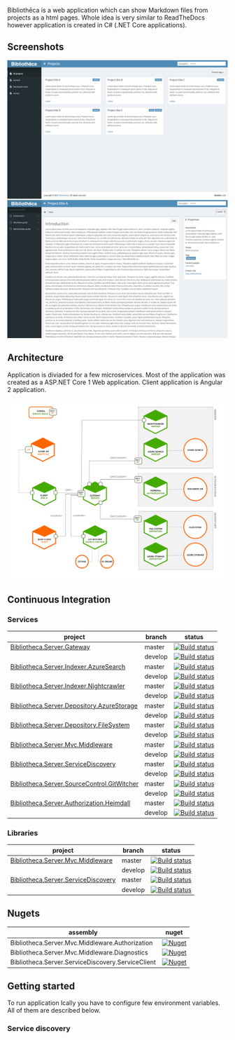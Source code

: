 ﻿Bibliothēca is a web application which can show Markdown files from projects as a html pages. Whole idea is very similar to ReadTheDocs however application is created in C# (.NET Core applications).

## Screenshots

![Screen main](images/screen01.png) ![Screen documentation](images/screen02.png)

## Architecture

Application is diviaded for a few microservices. Most of the application was created as a ASP.NET Core 1 Web application. Client application is Angular 2 application.

![Main page](images/architecture.png)

## Continuous Integration

### Services

| project                                                                                                                     | branch  | status                                                                                                                                                                                                                                    |
|-----------------------------------------------------------------------------------------------------------------------------|---------|-------------------------------------------------------------------------------------------------------------------------------------------------------------------------------------------------------------------------------------------|
| [Bibliotheca.Server.Gateway](https://github.com/BibliothecaTeam/Bibliotheca.Server.Gateway)                                 | master  | [![Build status](https://img.shields.io/appveyor/ci/marcinczachurski/bibliotheca-server-gateway/master.svg)](https://ci.appveyor.com/project/marcinczachurski/bibliotheca-server-gateway/branch/master)                                   |
|                                                                                                                             | develop | [![Build status](https://img.shields.io/appveyor/ci/marcinczachurski/bibliotheca-server-gateway/develop.svg)](https://ci.appveyor.com/project/marcinczachurski/bibliotheca-server-gateway/branch/develop)                                 |
| [Bibliotheca.Server.Indexer.AzureSearch](https://github.com/BibliothecaTeam/Bibliotheca.Server.Indexer.AzureSearch)         | master  | [![Build status](https://img.shields.io/appveyor/ci/marcinczachurski/bibliotheca-server-indexer-azuresearch/master.svg)](https://ci.appveyor.com/project/marcinczachurski/bibliotheca-server-indexer-azuresearch/branch/master)           |
|                                                                                                                             | develop | [![Build status](https://img.shields.io/appveyor/ci/marcinczachurski/bibliotheca-server-indexer-azuresearch/develop.svg)](https://ci.appveyor.com/project/marcinczachurski/bibliotheca-server-indexer-azuresearch/branch/develop)         |
| [Bibliotheca.Server.Indexer.Nightcrawler](https://github.com/BibliothecaTeam/Bibliotheca.Server.Indexer.Nightcrawler)       | master  | [![Build status](https://img.shields.io/appveyor/ci/marcinczachurski/bibliotheca-server-indexer-nightcrawler/master.svg)](https://ci.appveyor.com/project/marcinczachurski/bibliotheca-server-indexer-nightcrawler/branch/master)         |
|                                                                                                                             | develop | [![Build status](https://img.shields.io/appveyor/ci/marcinczachurski/bibliotheca-server-indexer-nightcrawler/develop.svg)](https://ci.appveyor.com/project/marcinczachurski/bibliotheca-server-indexer-nightcrawler/branch/develop)       |
| [Bibliotheca.Server.Depository.AzureStorage](https://github.com/BibliothecaTeam/Bibliotheca.Server.Depository.AzureStorage) | master  | [![Build status](https://img.shields.io/appveyor/ci/marcinczachurski/bibliotheca-server-depository-azurestorage/master.svg)](https://ci.appveyor.com/project/marcinczachurski/bibliotheca-server-depository-azurestorage/branch/master)   |
|                                                                                                                             | develop | [![Build status](https://img.shields.io/appveyor/ci/marcinczachurski/bibliotheca-server-depository-azurestorage/develop.svg)](https://ci.appveyor.com/project/marcinczachurski/bibliotheca-server-depository-azurestorage/branch/develop) |
| [Bibliotheca.Server.Depository.FileSystem](https://github.com/BibliothecaTeam/Bibliotheca.Server.Depository.FileSystem)     | master  | [![Build status](https://img.shields.io/appveyor/ci/marcinczachurski/bibliotheca-server-depository-filesystem/master.svg)](https://ci.appveyor.com/project/marcinczachurski/bibliotheca-server-depository-filesystem/branch/master)       |
|                                                                                                                             | develop | [![Build status](https://img.shields.io/appveyor/ci/marcinczachurski/bibliotheca-server-depository-filesystem/develop.svg)](https://ci.appveyor.com/project/marcinczachurski/bibliotheca-server-depository-filesystem/branch/develop)     |
| [Bibliotheca.Server.Mvc.Middleware](https://github.com/BibliothecaTeam/Bibliotheca.Server.Mvc.Middleware)                   | master  | [![Build status](https://img.shields.io/appveyor/ci/marcinczachurski/bibliotheca-server-mvc-middleware/master.svg)](https://ci.appveyor.com/project/marcinczachurski/bibliotheca-server-mvc-middleware/branch/master)                     |
|                                                                                                                             | develop | [![Build status](https://img.shields.io/appveyor/ci/marcinczachurski/bibliotheca-server-mvc-middleware/develop.svg)](https://ci.appveyor.com/project/marcinczachurski/bibliotheca-server-mvc-middleware/branch/develop)                   |
| [Bibliotheca.Server.ServiceDiscovery](https://github.com/BibliothecaTeam/Bibliotheca.Server.ServiceDiscovery)               | master  | [![Build status](https://img.shields.io/appveyor/ci/marcinczachurski/bibliotheca-server-servicediscovery/master.svg)](https://ci.appveyor.com/project/marcinczachurski/bibliotheca-server-servicediscovery/branch/master)                 |
|                                                                                                                             | develop | [![Build status](https://img.shields.io/appveyor/ci/marcinczachurski/bibliotheca-server-servicediscovery/develop.svg)](https://ci.appveyor.com/project/marcinczachurski/bibliotheca-server-servicediscovery/branch/develop)               |
| [Bibliotheca.Server.SourceControl.GitWitcher](https://github.com/BibliothecaTeam/Bibliotheca.Server.SourceControl.GitWitcher) | master  | [![Build status](https://img.shields.io/appveyor/ci/marcinczachurski/bibliotheca-server-sourcecontrol-gitwitcher/master.svg)](https://ci.appveyor.com/project/marcinczachurski/bibliotheca-server-sourcecontrol-gitwitcher/branch/master)      |
|                                                                                                                             | develop | [![Build status](https://img.shields.io/appveyor/ci/marcinczachurski/bibliotheca-server-sourcecontrol-gitwitcher/develop.svg)](https://ci.appveyor.com/project/marcinczachurski/bibliotheca-server-sourcecontrol-gitwitcher/branch/develop)    |
| [Bibliotheca.Server.Authorization.Heimdall](https://github.com/BibliothecaTeam/Bibliotheca.Server.Authorization.Heimdall)   | master  | [![Build status](https://img.shields.io/appveyor/ci/marcinczachurski/bibliotheca-server-authorization-heimdall/master.svg)](https://ci.appveyor.com/project/marcinczachurski/bibliotheca-server-authorization-heimdall/branch/master)     |
|                                                                                                                             | develop | [![Build status](https://img.shields.io/appveyor/ci/marcinczachurski/bibliotheca-server-authorization-heimdall/develop.svg)](https://ci.appveyor.com/project/marcinczachurski/bibliotheca-server-authorization-heimdall/branch/develop)   |

### Libraries

| project                                                                                                                     | branch  | status                                                                                                                                                                                                                                    |
|-----------------------------------------------------------------------------------------------------------------------------|---------|-------------------------------------------------------------------------------------------------------------------------------------------------------------------------------------------------------------------------------------------|
| [Bibliotheca.Server.Mvc.Middleware](https://github.com/BibliothecaTeam/Bibliotheca.Server.Mvc.Middleware)                   | master  | [![Build status](https://img.shields.io/appveyor/ci/marcinczachurski/bibliotheca-server-mvc-middleware/master.svg)](https://ci.appveyor.com/project/marcinczachurski/bibliotheca-server-mvc-middleware/branch/master)                     |
|                                                                                                                             | develop | [![Build status](https://img.shields.io/appveyor/ci/marcinczachurski/bibliotheca-server-mvc-middleware/develop.svg)](https://ci.appveyor.com/project/marcinczachurski/bibliotheca-server-mvc-middleware/branch/develop)                   |
| [Bibliotheca.Server.ServiceDiscovery](https://github.com/BibliothecaTeam/Bibliotheca.Server.ServiceDiscovery)               | master  | [![Build status](https://img.shields.io/appveyor/ci/marcinczachurski/bibliotheca-server-servicediscovery/master.svg)](https://ci.appveyor.com/project/marcinczachurski/bibliotheca-server-servicediscovery/branch/master)                 |
|                                                                                                                             | develop | [![Build status](https://img.shields.io/appveyor/ci/marcinczachurski/bibliotheca-server-servicediscovery/develop.svg)](https://ci.appveyor.com/project/marcinczachurski/bibliotheca-server-servicediscovery/branch/develop)               |


## Nugets

| assembly                                          | nuget                                                                                                                                                                               |
|---------------------------------------------------|-------------------------------------------------------------------------------------------------------------------------------------------------------------------------------------|
| Bibliotheca.Server.Mvc.Middleware.Authorization   | [![Nuget](https://img.shields.io/nuget/v/Bibliotheca.Server.Mvc.Middleware.Authorization.svg)](https://www.nuget.org/packages/Bibliotheca.Server.Mvc.Middleware.Authorization/)     |
| Bibliotheca.Server.Mvc.Middleware.Diagnostics     | [![Nuget](https://img.shields.io/nuget/v/Bibliotheca.Server.Mvc.Middleware.Diagnostics.svg)](https://www.nuget.org/packages/Bibliotheca.Server.Mvc.Middleware.Authorization/)       |
| Bibliotheca.Server.ServiceDiscovery.ServiceClient | [![Nuget](https://img.shields.io/nuget/v/Bibliotheca.Server.ServiceDiscovery.ServiceClient.svg)](https://www.nuget.org/packages/Bibliotheca.Server.ServiceDiscovery.ServiceClient/) |

## Getting started

To run application lcally you have to configure few environment variables. All of them are described below.



### Service discovery


